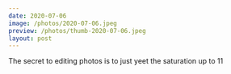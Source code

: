 ```yaml
---
date: 2020-07-06
image: /photos/2020-07-06.jpeg
preview: /photos/thumb-2020-07-06.jpeg
layout: post
---
```


The secret to editing photos is to just yeet the saturation up to 11
